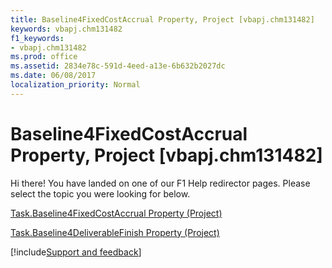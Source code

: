 ```yaml
---
title: Baseline4FixedCostAccrual Property, Project [vbapj.chm131482]
keywords: vbapj.chm131482
f1_keywords:
- vbapj.chm131482
ms.prod: office
ms.assetid: 2834e78c-591d-4eed-a13e-6b632b2027dc
ms.date: 06/08/2017
localization_priority: Normal
---
```



# Baseline4FixedCostAccrual Property, Project [vbapj.chm131482]

Hi there! You have landed on one of our F1 Help redirector pages. Please select the topic you were looking for below.

[Task.Baseline4FixedCostAccrual Property (Project)](https://msdn.microsoft.com/library/bd543c41-8233-1d31-b915-4eb222088968%28Office.15%29.aspx)

[Task.Baseline4DeliverableFinish Property (Project)](https://msdn.microsoft.com/library/b32e8151-2d12-05da-3eeb-f594a68df82a%28Office.15%29.aspx)

[!include[Support and feedback](~/includes/feedback-boilerplate.md)]